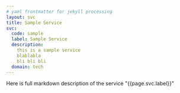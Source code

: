 ```yaml
---
# yaml frontmatter for jekyll processing
layout: svc
title: Sample Service
svc:
  code: sample
  label: Sample Service
  description: 
    this is a sample service
    blablabla
    bli bli bli
  domain: tech
---
```


Here is full markdown description of the service "{{page.svc.label}}"
